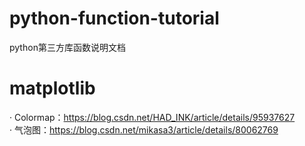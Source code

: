 # python-function-tutorial
python第三方库函数说明文档  

# matplotlib
· Colormap：https://blog.csdn.net/HAD_INK/article/details/95937627  
· 气泡图：https://blog.csdn.net/mikasa3/article/details/80062769
